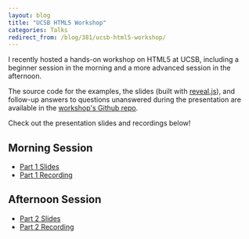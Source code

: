 ```yaml
---
layout: blog
title: "UCSB HTML5 Workshop"
categories: Talks
redirect_from: /blog/381/ucsb-html5-workshop/
---
```


I recently hosted a hands-on workshop on HTML5 at UCSB, including a beginner session in the morning and a more advanced session in the afternoon.

The source code for the examples, the slides (built with [reveal.js](http://lab.hakim.se/reveal-js/)), and follow-up answers to questions unanswered during the presentation are available in the [workshop's Github repo](https://github.com/loganfranken/presentations/tree/master/html5-workshop).

Check out the presentation slides and recordings below!

## Morning Session

- [Part 1 Slides](http://loganfranken.github.io/presentations/html5-workshop/part1.html)
- [Part 1 Recording](http://panopto.id.ucsb.edu/Panopto/Pages/Viewer/Default.aspx?id=0be1317f-c4f8-4032-acaa-094cf0824ff4)

## Afternoon Session

- [Part 2 Slides](http://loganfranken.github.io/presentations/html5-workshop/part2.html)
- [Part 2 Recording](http://panopto.id.ucsb.edu/Panopto/Pages/Viewer/Default.aspx?id=313906ab-8c37-4521-8d2d-3862b8576fde)
